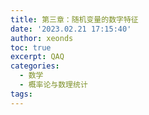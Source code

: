 ```yaml
---
title: 第三章：随机变量的数字特征
date: '2023.02.21 17:15:40'
author: xeonds
toc: true
excerpt: QAQ
categories:
  - 数学
  - 概率论与数理统计
tags:
---
```

